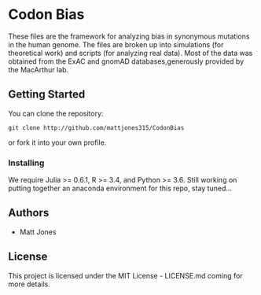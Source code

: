 # Codon Bias 
These files are the framework for analyzing bias in synonymous mutations in the human genome. The files are broken up into simulations (for theoretical work) and scripts (for analyzing real data). Most of the data was obtained from the ExAC and gnomAD databases,generously provided by the MacArthur lab. 

## Getting Started

You can clone the repository:

``` 
git clone http://github.com/mattjones315/CodonBias
```

or fork it into your own profile. 

### Installing 
We require Julia >= 0.6.1, R >= 3.4, and Python >= 3.6. Still working on putting together an anaconda environment for this repo, stay tuned...

## Authors
* Matt Jones 

## License
This project is licensed under the MIT License - LICENSE.md coming for more details.
